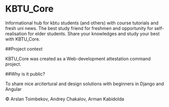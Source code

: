 # KBTU_Core

Informational hub for kbtu students (and others) with course tutorials and fresh uni news. The best study friend for freshmen and opportunity for self-realisation for elder students. Share your knowledges and study your best with KBTU_Core.

##Project context

KBTU_Core was created as a Web-development attestation command project.

##Why is it public?

To share nice arcitertural and design solutions with beginners in Django and Angular

© Arslan Toimbekov, Andrey Chakalov, Arman Kabidolda
